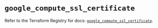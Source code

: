 # `google_compute_ssl_certificate`

Refer to the Terraform Registry for docs: [`google_compute_ssl_certificate`](https://registry.terraform.io/providers/hashicorp/google/5.29.0/docs/resources/compute_ssl_certificate).
